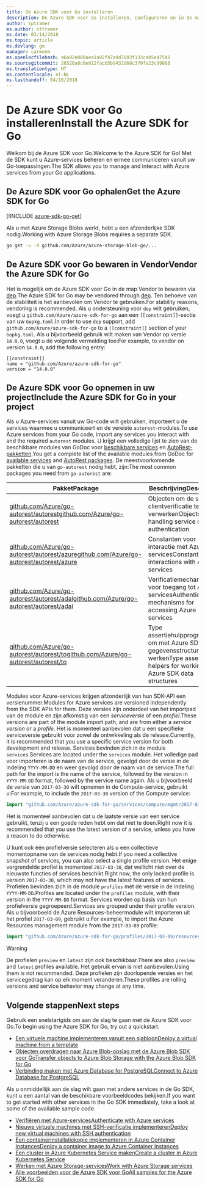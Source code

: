 ```yaml
---
title: De Azure SDK voor Go installeren
description: De Azure SDK voor Go installeren, configureren en in de map Vendor bewaren.
author: sptramer
ms.author: sttramer
ms.date: 03/14/2018
ms.topic: article
ms.devlang: go
manager: carmonm
ms.openlocfilehash: a6a92e080aea1a92f47a9d7083f133ca05a47541
ms.sourcegitcommit: 26520a8c6e812facb5b9432d68c370fa23c99888
ms.translationtype: HT
ms.contentlocale: nl-NL
ms.lasthandoff: 04/16/2018
---
```

# <a name="install-the-azure-sdk-for-go"></a><span data-ttu-id="3ca6c-103">De Azure SDK voor Go installeren</span><span class="sxs-lookup"><span data-stu-id="3ca6c-103">Install the Azure SDK for Go</span></span>

<span data-ttu-id="3ca6c-104">Welkom bij de Azure SDK voor Go.</span><span class="sxs-lookup"><span data-stu-id="3ca6c-104">Welcome to the Azure SDK for Go!</span></span> <span data-ttu-id="3ca6c-105">Met de SDK kunt u Azure-services beheren en ermee communiceren vanuit uw Go-toepassingen.</span><span class="sxs-lookup"><span data-stu-id="3ca6c-105">The SDK allows you to manage and interact with Azure services from your Go applications.</span></span>

## <a name="get-the-azure-sdk-for-go"></a><span data-ttu-id="3ca6c-106">De Azure SDK voor Go ophalen</span><span class="sxs-lookup"><span data-stu-id="3ca6c-106">Get the Azure SDK for Go</span></span>

[!INCLUDE [azure-sdk-go-get](includes/azure-sdk-go-get.md)]

<span data-ttu-id="3ca6c-107">Als u met Azure Storage Blobs werkt, hebt u een afzonderlijke SDK nodig.</span><span class="sxs-lookup"><span data-stu-id="3ca6c-107">Working with Azure Storage Blobs requires a separate SDK.</span></span>

```bash
go get -u -d github.com/Azure/azure-storage-blob-go/...
```

## <a name="vendor-the-azure-sdk-for-go"></a><span data-ttu-id="3ca6c-108">De Azure SDK voor Go bewaren in Vendor</span><span class="sxs-lookup"><span data-stu-id="3ca6c-108">Vendor the Azure SDK for Go</span></span>

<span data-ttu-id="3ca6c-109">Het is mogelijk om de Azure SDK voor Go in de map Vendor te bewaren via [dep](https://github.com/golang/dep).</span><span class="sxs-lookup"><span data-stu-id="3ca6c-109">The Azure SDK for Go may be vendored through [dep](https://github.com/golang/dep).</span></span> <span data-ttu-id="3ca6c-110">Ten behoeve van de stabiliteit is het aanbevolen om Vendor te gebruiken.</span><span class="sxs-lookup"><span data-stu-id="3ca6c-110">For stability reasons, vendoring is recommended.</span></span> <span data-ttu-id="3ca6c-111">Als u ondersteuning voor `dep` wilt gebruiken, voegt u `github.com/Azure/azure-sdk-for-go` aan een `[[constraint]]`-sectie van uw `Gopkg.toml`.</span><span class="sxs-lookup"><span data-stu-id="3ca6c-111">In order to use `dep` support, add `github.com/Azure/azure-sdk-for-go` to a `[[constraint]]` section of your `Gopkg.toml`.</span></span> <span data-ttu-id="3ca6c-112">Als u bijvoorbeeld gebruik wilt maken van Vendor op versie `14.0.0`, voegt u de volgende vermelding toe:</span><span class="sxs-lookup"><span data-stu-id="3ca6c-112">For example, to vendor on version `14.0.0`, add the following entry:</span></span>

```
[[constraint]]
name = "github.com/Azure/azure-sdk-for-go"
version = "14.0.0"
```

## <a name="include-the-azure-sdk-for-go-in-your-project"></a><span data-ttu-id="3ca6c-113">De Azure SDK voor Go opnemen in uw project</span><span class="sxs-lookup"><span data-stu-id="3ca6c-113">Include the Azure SDK for Go in your project</span></span>

<span data-ttu-id="3ca6c-114">Als u Azure-services vanuit uw Go-code wilt gebruiken, importeert u de services waarmee u communiceert en de vereiste `autorest`-modules.</span><span class="sxs-lookup"><span data-stu-id="3ca6c-114">To use Azure services from your Go code, import any services you interact with and the required `autorest` modules.</span></span>
<span data-ttu-id="3ca6c-115">U krijgt een volledige lijst te zien van de beschikbare modules van GoDoc voor [beschikbare services](https://godoc.org/github.com/Azure/azure-sdk-for-go) en [AutoRest-pakketten](https://godoc.org/github.com/Azure/go-autorest).</span><span class="sxs-lookup"><span data-stu-id="3ca6c-115">You get a complete list of the available modules from GoDoc for [available services](https://godoc.org/github.com/Azure/azure-sdk-for-go) and [AutoRest packages](https://godoc.org/github.com/Azure/go-autorest).</span></span> <span data-ttu-id="3ca6c-116">De meestvoorkomende pakketten die u van `go-autorest` nodig hebt, zijn:</span><span class="sxs-lookup"><span data-stu-id="3ca6c-116">The most common packages you need from `go-autorest` are:</span></span>

| <span data-ttu-id="3ca6c-117">Pakket</span><span class="sxs-lookup"><span data-stu-id="3ca6c-117">Package</span></span> | <span data-ttu-id="3ca6c-118">Beschrijving</span><span class="sxs-lookup"><span data-stu-id="3ca6c-118">Description</span></span> |
|---------|-------------|
| <span data-ttu-id="3ca6c-119">[github.com/Azure/go-autorest/autorest][autorest]</span><span class="sxs-lookup"><span data-stu-id="3ca6c-119">[github.com/Azure/go-autorest/autorest][autorest]</span></span> | <span data-ttu-id="3ca6c-120">Objecten om de service-clientverificatie te verwerken</span><span class="sxs-lookup"><span data-stu-id="3ca6c-120">Objects for handling service client authentication</span></span> |
| <span data-ttu-id="3ca6c-121">[github.com/Azure/go-autorest/autorest/azure][autorest/azure]</span><span class="sxs-lookup"><span data-stu-id="3ca6c-121">[github.com/Azure/go-autorest/autorest/azure][autorest/azure]</span></span> | <span data-ttu-id="3ca6c-122">Constanten voor interactie met Azure-services</span><span class="sxs-lookup"><span data-stu-id="3ca6c-122">Constants for interactions with Azure services</span></span> |
| <span data-ttu-id="3ca6c-123">[github.com/Azure/go-autorest/autorest/adal][autorest/adal]</span><span class="sxs-lookup"><span data-stu-id="3ca6c-123">[github.com/Azure/go-autorest/autorest/adal][autorest/adal]</span></span> | <span data-ttu-id="3ca6c-124">Verificatiemechanismen voor toegang tot Azure-services</span><span class="sxs-lookup"><span data-stu-id="3ca6c-124">Authentication mechanisms for accessing Azure services</span></span> |
| <span data-ttu-id="3ca6c-125">[github.com/Azure/go-autorest/autorest/to][autorest/to]</span><span class="sxs-lookup"><span data-stu-id="3ca6c-125">[github.com/Azure/go-autorest/autorest/to][autorest/to]</span></span> | <span data-ttu-id="3ca6c-126">Type assertiehulpprogramma's om met Azure SDK-gegevensstructuren te werken</span><span class="sxs-lookup"><span data-stu-id="3ca6c-126">Type assertion helpers for working with Azure SDK data structures</span></span> |

[autorest]: https://godoc.org/github.com/Azure/go-autorest/autorest
[autorest/azure]: https://godoc.org/github.com/Azure/go-autorest/autorest/azure
[autorest/adal]: https://godoc.org/github.com/Azure/go-autorest/autorest/adal
[autorest/to]: https://godoc.org/github.com/Azure/go-autorest/autorest/to

<span data-ttu-id="3ca6c-127">Modules voor Azure-services krijgen afzonderlijk van hun SDK-API een versienummer.</span><span class="sxs-lookup"><span data-stu-id="3ca6c-127">Modules for Azure services are versioned independently from the SDK APIs for them.</span></span> <span data-ttu-id="3ca6c-128">Deze versies zijn onderdeel van het importpad van de module en zijn afkomstig van een _serviceversie_ of een _profiel_.</span><span class="sxs-lookup"><span data-stu-id="3ca6c-128">These versions are part of the module import path, and are from either a _service version_ or a _profile_.</span></span> <span data-ttu-id="3ca6c-129">Het is momenteel aanbevolen dat u een specifieke serviceversie gebruikt voor zowel de ontwikkeling als de release.</span><span class="sxs-lookup"><span data-stu-id="3ca6c-129">Currently, it is recommended that you use a specific service version for both development and release.</span></span> <span data-ttu-id="3ca6c-130">Services bevinden zich in de module `services`.</span><span class="sxs-lookup"><span data-stu-id="3ca6c-130">Services are located under the `services` module.</span></span> <span data-ttu-id="3ca6c-131">Het volledige pad voor importeren is de naam van de service, gevolgd door de versie in de indeling `YYYY-MM-DD` en weer gevolgd door de naam van de service.</span><span class="sxs-lookup"><span data-stu-id="3ca6c-131">The full path for the import is the name of the service, followed by the version in `YYYY-MM-DD` format, followed by the service name again.</span></span> <span data-ttu-id="3ca6c-132">Als u bijvoorbeeld de versie van `2017-03-30` wilt opnemen in de Compute-service, gebruikt u:</span><span class="sxs-lookup"><span data-stu-id="3ca6c-132">For example, to include the `2017-03-30` version of the Compute service:</span></span>

```go
import "github.com/Azure/azure-sdk-for-go/services/compute/mgmt/2017-03-30/compute"
```

<span data-ttu-id="3ca6c-133">Het is momenteel aanbevolen dat u de laatste versie van een service gebruikt, tenzij u een goede reden hebt om dat niet te doen.</span><span class="sxs-lookup"><span data-stu-id="3ca6c-133">Right now it is recommended that you use the latest version of a service, unless you have a reason to do otherwise.</span></span>

<span data-ttu-id="3ca6c-134">U kunt ook één profielversie selecteren als u een collectieve momentopname van de services nodig hebt.</span><span class="sxs-lookup"><span data-stu-id="3ca6c-134">If you need a collective snapshot of services, you can also select a single profile version.</span></span> <span data-ttu-id="3ca6c-135">Het enige vergrendelde profiel is momenteel `2017-03-30`, dat wellicht niet over de nieuwste functies of services beschikt.</span><span class="sxs-lookup"><span data-stu-id="3ca6c-135">Right now, the only locked profile is version `2017-03-30`, which may not have the latest features of services.</span></span> <span data-ttu-id="3ca6c-136">Profielen bevinden zich in de module `profiles` met de versie in de indeling `YYYY-MM-DD`.</span><span class="sxs-lookup"><span data-stu-id="3ca6c-136">Profiles are located under the `profiles` module, with their version in the `YYYY-MM-DD` format.</span></span> <span data-ttu-id="3ca6c-137">Services worden op basis van hun profielversie gegroepeerd.</span><span class="sxs-lookup"><span data-stu-id="3ca6c-137">Services are grouped under their profile version.</span></span> <span data-ttu-id="3ca6c-138">Als u bijvoorbeeld de Azure Resources-beheermodule wilt importeren uit het profiel `2017-03-09`, gebruikt u:</span><span class="sxs-lookup"><span data-stu-id="3ca6c-138">For example, to import the Azure Resources management module from the `2017-03-09` profile:</span></span>

```go
import "github.com/Azure/azure-sdk-for-go/profiles/2017-03-09/resources/mgmt/resources"
```

> [!WARNING]
> <span data-ttu-id="3ca6c-139">De profielen `preview` en `latest` zijn ook beschikbaar.</span><span class="sxs-lookup"><span data-stu-id="3ca6c-139">There are also `preview` and `latest` profiles available.</span></span> <span data-ttu-id="3ca6c-140">Het gebruik ervan is niet aanbevolen.</span><span class="sxs-lookup"><span data-stu-id="3ca6c-140">Using them is not recommended.</span></span> <span data-ttu-id="3ca6c-141">Deze profielen zijn doorlopende versies en het servicegedrag kan op elk moment veranderen.</span><span class="sxs-lookup"><span data-stu-id="3ca6c-141">These profiles are rolling versions and service behavior may change at any time.</span></span>

## <a name="next-steps"></a><span data-ttu-id="3ca6c-142">Volgende stappen</span><span class="sxs-lookup"><span data-stu-id="3ca6c-142">Next steps</span></span>

<span data-ttu-id="3ca6c-143">Gebruik een snelstartgids om aan de slag te gaan met de Azure SDK voor Go.</span><span class="sxs-lookup"><span data-stu-id="3ca6c-143">To begin using the Azure SDK for Go, try out a quickstart.</span></span>

* [<span data-ttu-id="3ca6c-144">Een virtuele machine implementeren vanuit een sjabloon</span><span class="sxs-lookup"><span data-stu-id="3ca6c-144">Deploy a virtual machine from a template</span></span>](azure-sdk-go-qs-vm.md)
* [<span data-ttu-id="3ca6c-145">Objecten overdragen naar Azure Blob-opslag met de Azure Blob SDK voor Go</span><span class="sxs-lookup"><span data-stu-id="3ca6c-145">Transfer objects to Azure Blob Storage with the Azure Blob SDK for Go</span></span>](/azure/storage/blobs/storage-quickstart-blobs-go?toc=%2fgo%2fazure%2ftoc.json)
* [<span data-ttu-id="3ca6c-146">Verbinding maken met Azure Database for PostgreSQL</span><span class="sxs-lookup"><span data-stu-id="3ca6c-146">Connect to Azure Database for PostgreSQL</span></span>](/azure/postgresql/connect-go?toc=%2fgo%2fazure%2ftoc.json)

<span data-ttu-id="3ca6c-147">Als u onmiddellijk aan de slag wilt gaan met andere services in de Go SDK, kunt u een aantal van de beschikbare voorbeeldcodes bekijken.</span><span class="sxs-lookup"><span data-stu-id="3ca6c-147">If you want to get started with other services in the Go SDK immediately, take a look at some of the available sample code.</span></span>

* [<span data-ttu-id="3ca6c-148">Verifiëren met Azure-services</span><span class="sxs-lookup"><span data-stu-id="3ca6c-148">Authenticate with Azure services</span></span>](https://github.com/Azure-Samples/azure-sdk-for-go-samples/tree/master/iam)
* [<span data-ttu-id="3ca6c-149">Nieuwe virtuele machines met SSH-verificatie implementeren</span><span class="sxs-lookup"><span data-stu-id="3ca6c-149">Deploy new virtual machines with SSH authentication</span></span>](https://github.com/Azure-Samples/azure-sdk-for-go-samples/tree/master/compute)
* [<span data-ttu-id="3ca6c-150">Een containerinstallatiekopie implementeren in Azure Container Instances</span><span class="sxs-lookup"><span data-stu-id="3ca6c-150">Deploy a container image to Azure Container Instances</span></span>](https://github.com/Azure-Samples/azure-sdk-for-go-samples/tree/master/containerinstance)
* [<span data-ttu-id="3ca6c-151">Een cluster in Azure Kubernetes Service maken</span><span class="sxs-lookup"><span data-stu-id="3ca6c-151">Create a cluster in Azure Kubernetes Service</span></span>](https://github.com/Azure-Samples/azure-sdk-for-go-samples/tree/master/containerservice)
* [<span data-ttu-id="3ca6c-152">Werken met Azure Storage-services</span><span class="sxs-lookup"><span data-stu-id="3ca6c-152">Work with Azure Storage services</span></span>](https://github.com/Azure-Samples/azure-sdk-for-go-samples/tree/master/storage)
* [<span data-ttu-id="3ca6c-153">Alle voorbeelden voor de Azure SDK voor Go</span><span class="sxs-lookup"><span data-stu-id="3ca6c-153">All samples for the Azure SDK for Go</span></span>](https://github.com/azure-samples/azure-sdk-for-go-samples)
